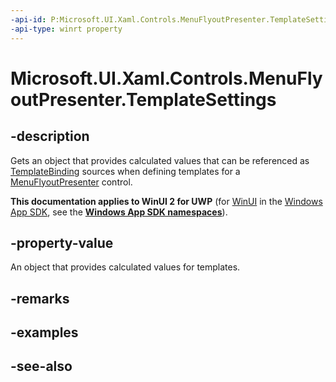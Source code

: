 ```yaml
---
-api-id: P:Microsoft.UI.Xaml.Controls.MenuFlyoutPresenter.TemplateSettings
-api-type: winrt property
---
```


<!-- Property syntax
public Windows.UI.Xaml.Controls.Primitives.MenuFlyoutPresenterTemplateSettings TemplateSettings { get; }
-->

# Microsoft.UI.Xaml.Controls.MenuFlyoutPresenter.TemplateSettings

## -description
Gets an object that provides calculated values that can be referenced as [TemplateBinding](/previous-versions/windows/apps/hh758288(v=win.10)) sources when defining templates for a [MenuFlyoutPresenter](menuflyoutpresenter.md) control.

**This documentation applies to WinUI 2 for UWP** (for [WinUI](/windows/apps/winui/winui3/) in the [Windows App SDK](/windows/apps/windows-app-sdk/), see the **[Windows App SDK namespaces](/windows/windows-app-sdk/api/winrt/)**).

## -property-value
An object that provides calculated values for templates.

## -remarks

## -examples

## -see-also
